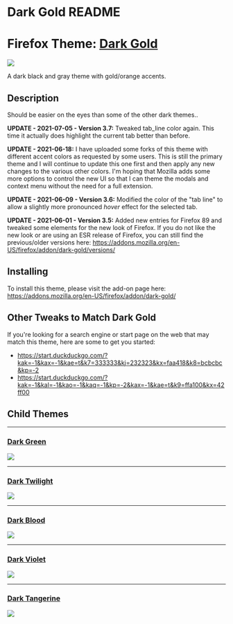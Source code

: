 Dark Gold README
================

# Firefox Theme: [Dark Gold](https://addons.mozilla.org/en-US/firefox/addon/dark-gold/)

![](https://addons.cdn.mozilla.net/user-media/version-previews/full/2921/2921685.svg?modified=1622822226)

A dark black and gray theme with gold/orange accents. 

## Description
Should be easier on the eyes than some of the other dark themes..


<b>UPDATE - 2021-07-05 - Version 3.7:</b> Tweaked tab_line color again. This time it actually does highlight the current tab better than before. 

<b>UPDATE - 2021-06-18:</b> I have uploaded some forks of this theme with different accent colors as requested by some users. This is still the primary theme and I will continue to update this one first and then apply any new changes to the various other colors. I'm hoping that Mozilla adds some more options to control the new UI so that I can theme the modals and context menu without the need for a full extension. 

<b>UPDATE - 2021-06-09 - Version 3.6:</b> Modified the color of the "tab line" to allow a slightly more pronounced <i>hover</i> effect for the selected tab. 

<b>UPDATE - 2021-06-01 - Version 3.5:</b> Added new entries for Firefox 89 and tweaked some elements for the new look of Firefox. If you do not like the new look or are using an ESR release of Firefox, you can still find the previous/older versions here: https://addons.mozilla.org/en-US/firefox/addon/dark-gold/versions/


## Installing

To install this theme, please visit the add-on page here: https://addons.mozilla.org/en-US/firefox/addon/dark-gold/


## Other Tweaks to Match Dark Gold

If you're looking for a search engine or start page on the web that may match this theme, here are some to get you started: 
 - https://start.duckduckgo.com/?kak=-1&kax=-1&kae=t&k7=333333&kj=232323&kx=faa418&k8=bcbcbc&kp=-2
 - https://start.duckduckgo.com/?kak=-1&kal=-1&kao=-1&kaq=-1&kp=-2&kax=-1&kae=t&k9=ffa100&kx=42ff00



## Child Themes

---

### [Dark Green](https://addons.mozilla.org/en-US/firefox/addon/zorz-dark-green/)
![](https://addons.cdn.mozilla.net/user-media/version-previews/full/3851/3851826.svg?modified=1623819608)

---
### [Dark Twilight](https://addons.mozilla.org/en-US/firefox/addon/zorz-dark-twilight/)
![](https://addons.cdn.mozilla.net/user-media/version-previews/full/3851/3851820.svg?modified=1623817592)

---
### [Dark Blood](https://addons.mozilla.org/en-US/firefox/addon/zorz-dark-blood/)
![](https://addons.cdn.mozilla.net/user-media/version-previews/full/3851/3851934.svg?modified=1623856109)

---
### [Dark Violet](https://addons.mozilla.org/en-US/firefox/addon/zorz-dark-violet/)
![](https://addons.cdn.mozilla.net/user-media/version-previews/full/3851/3851932.svg?modified=1623855760)

---
### [Dark Tangerine](https://addons.mozilla.org/en-US/firefox/addon/dark-tangerine/)  
![](https://addons.cdn.mozilla.net/user-media/version-previews/full/3852/3852068.svg?modified=1623922596)

